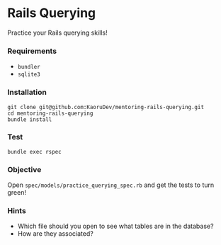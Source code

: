 # Rails Querying

Practice your Rails querying skills!

### Requirements
- `bundler`
- `sqlite3`


### Installation
```
git clone git@github.com:KaoruDev/mentoring-rails-querying.git
cd mentoring-rails-querying
bundle install
```

### Test

```
bundle exec rspec
```

### Objective

Open `spec/models/practice_querying_spec.rb` and get the tests to turn green!


### Hints

- Which file should you open to see what tables are in the database?
- How are they associated?

